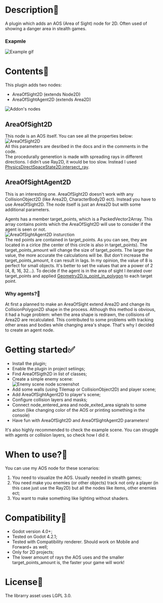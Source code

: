# Description🧾
A plugin which adds an AOS (Area of Sight) node for 2D. Often used of showing a danger area in stealth games.
### Exapmle
![Example gif](https://github.com/Arzzzen105/AreaOfVision/blob/main/images/preview.gif)

# Contents📰
This plugin adds two nodes:
- AreaOfSight2D (extends Node2D)
- AreaOfSightAgent2D (extends Area2D)

![Addon's nodes](https://github.com/Arzzzen105/AreaOfVision/blob/main/images/addon_nodes.png)
  
## AreaOfSight2D
This node is an AOS itself. You can see all the properties below:\
![AreaOfSight2D](https://github.com/Arzzzen105/AreaOfVision/blob/main/images/area_of_sight_props.png)\
All this parameters are desribed in the docs and in the comments in the code.\
The procedurally generetion is made with spreading rays in different directions. I didn't use Ray2D, it would be too slow. Instead I used [PhysicsDirectSpaceState2D.intersect_ray](https://docs.godotengine.org/en/stable/classes/class_physicsdirectspacestate2d.html#class-physicsdirectspacestate2d-method-intersect-ray). 
## AreaOfSightAgent2D
This is an interesting one. AreaOfSight2D doesn't work with any CollisionObject2D (like Area2D, CharacterBody2D ect). Instead you have to use AreaOfSight2D. The node itself is just an Area2D but with some additional parameters.

Agents has a member target_points, which is a PackedVector2Array. This array contains points which the AreaOfSight2D will use to consider if the agent is seen or not.\
![AreaOfSightAgent2D insturction](https://github.com/Arzzzen105/AreaOfVision/blob/main/images/agent%20target_points.png)\
The red points are contained in target_points. As you can see, they are located in a cirlce (the center of this circle is also in target_points). The target_points_amount will change the size of target_points. The larger the value, the more accurate the calculations will be. But don't increase the target_points_amount, it can result in lags. In my opinion, the value of 8 is perfect for small objects. It's better to set the values that are a power of 2 (4, 8, 16, 32...). To decide if the agent is in the area of sight I iterated over target_points and applied [Geometry2D.is_point_in_polygon](https://docs.godotengine.org/en/stable/classes/class_geometry2d.html#class-geometry2d-method-is-point-in-polygon) to each target point.

### Why agents?🤔
At first a planned to make an AreaOfSight extend Area2D and change its CollisionPolygon2D shape in the process. Although this method is obvious, it had a huge problem: when the area shape is redrawn, the collisions of Area2D are recalculated. This contributed to some problems with tracking other areas and bodies while changing area's shape. That's why I decided to create an agent node.

# Getting started✅
- Install the plugin;
- Enable the plugin in project setiings;
- Find AreaOfSigth2D in list of classes;
- Create a simple enemy scene:\
  ![Enemy scene node screenshot](https://github.com/Arzzzen105/AreaOfVision/blob/main/images/scene%20inspector.png)
- Add some walls (using Tilemap or CollisionObject2D) and player scene;
- Add AreaOfSightAgent2D to player's scene;
- Configure collision layers and masks;
- Connect node_entered_area and node_exited_area signals to some action (like changing color of the AOS or printing something in the console)
- Have fun with AreaOfSight2D and AreaOfSightAgent2D parameters!

It's also highly recommended to check the example scene. You can struggle with agents or collision layers, so check how I did it.

# When to use?🧐
You can use my AOS node for these scenarios:
1. You need to visualize the AOS. Usually needed in stealth games;
2. You need make you enemies (or other objects) track not only a player (in this case just use the Ray2D) but all the nodes like items, other enemies ect;
3. You want to make something like lighting without shaders.

# Compatibility🎯
- Godot version 4.0+;
- Tested on Godot 4.2.1;
- Tested with Compatibility renderer. Should work on Mobile and Forward+ as well;
- Only for 2D projects;
- The lower amount of rays the AOS uses and the smaller target_points_amount is, the faster your game will work!

# License🪪
The librarry asset uses LGPL 3.0.
